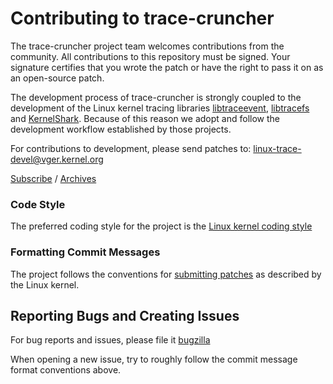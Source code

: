 

# Contributing to trace-cruncher

The trace-cruncher project team welcomes contributions from the community. All contributions to this repository must be
signed. Your signature certifies that you wrote the patch or have the right to pass it on as an open-source patch.

The development process of trace-cruncher is strongly coupled to the development of the Linux kernel tracing libraries [libtraceevent](https://git.kernel.org/pub/scm/libs/libtrace/libtraceevent.git), [libtracefs](https://git.kernel.org/pub/scm/libs/libtrace/libtracefs.git/) and [KernelShark](https://git.kernel.org/pub/scm/utils/trace-cmd/kernel-shark.git/). Because of this reason we adopt and follow the development workflow established by those projects.

For contributions to development, please send patches to: linux-trace-devel@vger.kernel.org

[Subscribe](http://vger.kernel.org/vger-lists.html#linux-trace-devel) / [Archives](https://lore.kernel.org/linux-trace-devel/)

### Code Style

The preferred coding style for the project is the [Linux kernel coding style](https://www.kernel.org/doc/html/v4.10/process/coding-style.html#linux-kernel-coding-style)

### Formatting Commit Messages

The project follows the conventions for [submitting patches](https://www.kernel.org/doc/html/v5.4/process/submitting-patches.html)
as described by the Linux kernel.

## Reporting Bugs and Creating Issues
For bug reports and issues, please file it [bugzilla](https://bugzilla.kernel.org/buglist.cgi?component=Trace-cmd%2FKernelshark&product=Tools&resolution=---)

When opening a new issue, try to roughly follow the commit message format conventions above.
